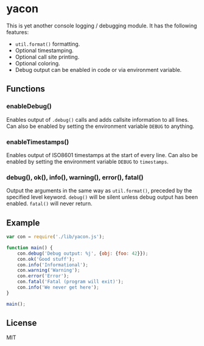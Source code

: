 yacon
=====

This is yet another console logging / debugging module. It has the
following features:

 - `util.format()` formatting.
 - Optional timestamping.
 - Optional call site printing.
 - Optional coloring.
 - Debug output can be enabled in code or via environment variable.

Functions
---------

### enableDebug()

Enables output of `.debug()` calls and adds callsite information to all
lines. Can also be enabled by setting the environment variable `DEBUG` to
anything.

### enableTimestamps()

Enables output of ISO8601 timestamps at the start of every line. Can
also be enabled by setting the environment variable `DEBUG` to
`timestamps`.

### debug(), ok(), info(), warning(), error(), fatal()

Output the arguments in the same way as `util.format()`, preceded by the
specified level keyword. `debug()` will be silent unless debug output
has been enabled. `fatal()` will never return.

Example
-------

```javascript
var con = require('./lib/yacon.js');

function main() {
    con.debug('Debug output: %j', {obj: {foo: 42}});
    con.ok('Good stuff');
    con.info('Informational');
    con.warning('Warning');
    con.error('Error');
    con.fatal('Fatal (program will exit)');
    con.info('We never get here');
}

main();
```
 
License
-------

MIT

